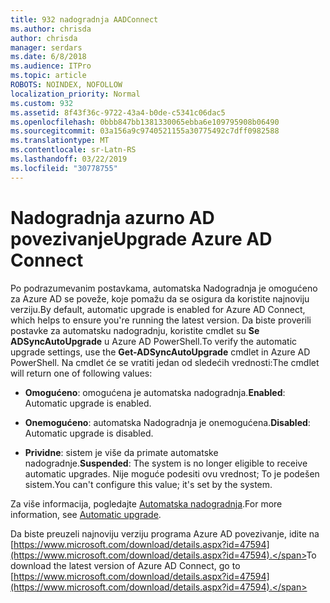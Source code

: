 ```yaml
---
title: 932 nadogradnja AADConnect
ms.author: chrisda
author: chrisda
manager: serdars
ms.date: 6/8/2018
ms.audience: ITPro
ms.topic: article
ROBOTS: NOINDEX, NOFOLLOW
localization_priority: Normal
ms.custom: 932
ms.assetid: 8f43f36c-9722-43a4-b0de-c5341c06dac5
ms.openlocfilehash: 0bbb847bb1381330065ebba6e109795908b06490
ms.sourcegitcommit: 03a156a9c9740521155a30775492c7dff0982588
ms.translationtype: MT
ms.contentlocale: sr-Latn-RS
ms.lasthandoff: 03/22/2019
ms.locfileid: "30778755"
---
```

# <a name="upgrade-azure-ad-connect"></a><span data-ttu-id="6ba5b-102">Nadogradnja azurno AD povezivanje</span><span class="sxs-lookup"><span data-stu-id="6ba5b-102">Upgrade Azure AD Connect</span></span>

<span data-ttu-id="6ba5b-103">Po podrazumevanim postavkama, automatska Nadogradnja je omogućeno za Azure AD se poveže, koje pomažu da se osigura da koristite najnoviju verziju.</span><span class="sxs-lookup"><span data-stu-id="6ba5b-103">By default, automatic upgrade is enabled for Azure AD Connect, which helps to ensure you're running the latest version.</span></span> <span data-ttu-id="6ba5b-104">Da biste proverili postavke za automatsku nadogradnju, koristite cmdlet su **Se ADSyncAutoUpgrade** u Azure AD PowerShell.</span><span class="sxs-lookup"><span data-stu-id="6ba5b-104">To verify the automatic upgrade settings, use the **Get-ADSyncAutoUpgrade** cmdlet in Azure AD PowerShell.</span></span> <span data-ttu-id="6ba5b-105">Na cmdlet će se vratiti jedan od sledećih vrednosti:</span><span class="sxs-lookup"><span data-stu-id="6ba5b-105">The cmdlet will return one of following values:</span></span> 
  
- <span data-ttu-id="6ba5b-106">**Omogućeno**: omogućena je automatska nadogradnja.</span><span class="sxs-lookup"><span data-stu-id="6ba5b-106">**Enabled**: Automatic upgrade is enabled.</span></span> 
    
- <span data-ttu-id="6ba5b-107">**Onemogućeno**: automatska Nadogradnja je onemogućena.</span><span class="sxs-lookup"><span data-stu-id="6ba5b-107">**Disabled**: Automatic upgrade is disabled.</span></span> 
    
- <span data-ttu-id="6ba5b-108">**Prividne**: sistem je više da primate automatske nadogradnje.</span><span class="sxs-lookup"><span data-stu-id="6ba5b-108">**Suspended**: The system is no longer eligible to receive automatic upgrades.</span></span> <span data-ttu-id="6ba5b-109">Nije moguće podesiti ovu vrednost; To je podešen sistem.</span><span class="sxs-lookup"><span data-stu-id="6ba5b-109">You can't configure this value; it's set by the system.</span></span> 
    
<span data-ttu-id="6ba5b-110">Za više informacija, pogledajte [Automatska nadogradnja](https://docs.microsoft.com/azure/active-directory/connect/active-directory-aadconnect-feature-automatic-upgrade).</span><span class="sxs-lookup"><span data-stu-id="6ba5b-110">For more information, see [Automatic upgrade](https://docs.microsoft.com/azure/active-directory/connect/active-directory-aadconnect-feature-automatic-upgrade).</span></span>
  
<span data-ttu-id="6ba5b-111">Da biste preuzeli najnoviju verziju programa Azure AD povezivanje, idite na [https://www.microsoft.com/download/details.aspx?id=47594](https://www.microsoft.com/download/details.aspx?id=47594).</span><span class="sxs-lookup"><span data-stu-id="6ba5b-111">To download the latest version of Azure AD Connect, go to [https://www.microsoft.com/download/details.aspx?id=47594](https://www.microsoft.com/download/details.aspx?id=47594).</span></span>
  

